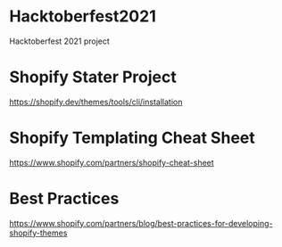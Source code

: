 # Hacktoberfest2021
Hacktoberfest 2021 project

# Shopify Stater Project
https://shopify.dev/themes/tools/cli/installation

# Shopify Templating Cheat Sheet
https://www.shopify.com/partners/shopify-cheat-sheet

# Best Practices
https://www.shopify.com/partners/blog/best-practices-for-developing-shopify-themes
